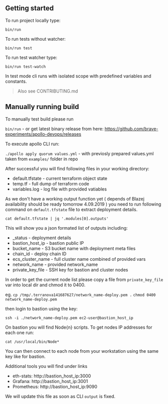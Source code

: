 ## Getting started

To run project locally type:

`bin/run`

To run tests without watcher:

`bin/run test`

To run test watcher type:

`bin/run test-watch`

In test mode cli runs with isolated scope with predefined variables and constants.

> Also see CONTRIBUTING.md


## Manually running build

To manually test build please run 

`bin/run`  - or get latest binary release from here: https://github.com/brave-experiments/apollo-devops/releases 

To execute apollo CLI run:

`./apollo apply quorum values.yml`  - with previosly prepared values.yml taken from `examples/` folder in repo

After successful you will find following files in your working directory:
* default.tfstate   - current terraform object state
* temp.tf           - full dump of terraform code
* variables.log     - log file with provided vatiables


As we don't have a working output function yet ( depends of Blazej availability  should be ready  tomorrow 4.09.2019 )
you need to run following command on `default.tfstate` file to extract deployment details.

`cat default.tfstate | jq '.modules[0].outputs'`

This will show you a json formated list of outputs including:
* _status           - deployment details
* bastion_host_ip   - bastion public IP
* bucket_name       - S3 bucket name with deployment meta files
* chain_id          - deploy chain ID
* ecs_cluster_name  - full cluster name combined of provided vars
* network_name      - provided network_name
* private_key_file  - SSH key for bastion and cluster nodes

In order to get the current node list please copy a file from `private_key_file` var into local dir and chmod it to 0400.

eg. 
`cp /tmp/.terranova141687627/network_name-deploy.pem .`
`chmod 0400 network_name-deploy.pem`

then login to bastion using the key:

`ssh -i ./network_name-deploy.pem ec2-user@bastion_host_ip`

On bastion you will find Node{n} scripts. To get nodes IP addresses for each one run:

`cat /usr/local/bin/Node*`

You can then connect to each node from your workstation using the same key like for bastion.

Additional tools you will find under links
* eth-stats: http://bastion_host_ip:3000
* Grafana: http://bastion_host_ip:3001
* Prometheus: http://bastion_host_ip:9090




We will update this file as soon as CLI `output` is fixed. 